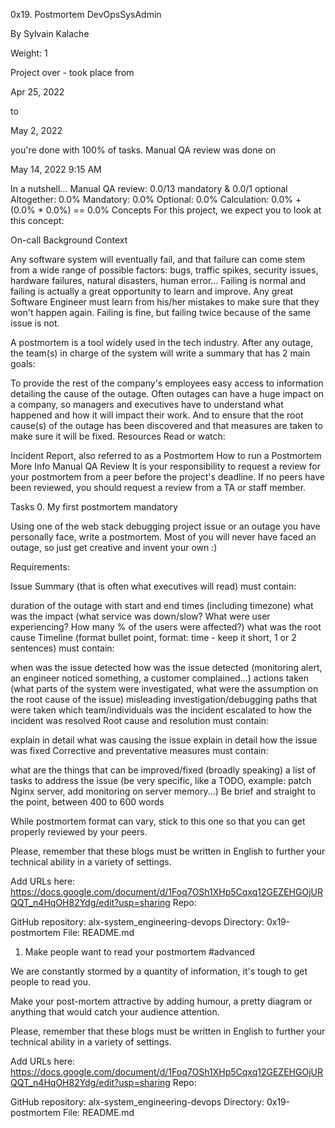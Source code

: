 0x19. Postmortem
DevOpsSysAdmin

By Sylvain Kalache

Weight: 1

Project over - took place from

Apr 25, 2022

to

May 2, 2022

you're done with 100% of tasks.
Manual QA review was done on

May 14, 2022 9:15 AM

In a nutshell...
Manual QA review: 0.0/13 mandatory & 0.0/1 optional
Altogether: 0.0%
Mandatory: 0.0%
Optional: 0.0%
Calculation: 0.0% + (0.0% * 0.0%) == 0.0%
Concepts
For this project, we expect you to look at this concept:

On-call
Background Context


Any software system will eventually fail, and that failure can come stem from a wide range of possible factors: bugs, traffic spikes, security issues, hardware failures, natural disasters, human error... Failing is normal and failing is actually a great opportunity to learn and improve. Any great Software Engineer must learn from his/her mistakes to make sure that they won't happen again. Failing is fine, but failing twice because of the same issue is not.

A postmortem is a tool widely used in the tech industry. After any outage, the team(s) in charge of the system will write a summary that has 2 main goals:

To provide the rest of the company's employees easy access to information detailing the cause of the outage. Often outages can have a huge impact on a company, so managers and executives have to understand what happened and how it will impact their work.
And to ensure that the root cause(s) of the outage has been discovered and that measures are taken to make sure it will be fixed.
Resources
Read or watch:

Incident Report, also referred to as a Postmortem
How to run a Postmortem
More Info
Manual QA Review
It is your responsibility to request a review for your postmortem from a peer before the project's deadline. If no peers have been reviewed, you should request a review from a TA or staff member.

Tasks
0. My first postmortem
mandatory



Using one of the web stack debugging project issue or an outage you have personally face, write a postmortem. Most of you will never have faced an outage, so just get creative and invent your own :)

Requirements:

Issue Summary (that is often what executives will read) must contain:

duration of the outage with start and end times (including timezone)
what was the impact (what service was down/slow? What were user experiencing? How many % of the users were affected?)
what was the root cause
Timeline (format bullet point, format: time - keep it short, 1 or 2 sentences) must contain:

when was the issue detected
how was the issue detected (monitoring alert, an engineer noticed something, a customer complained...)
actions taken (what parts of the system were investigated, what were the assumption on the root cause of the issue)
misleading investigation/debugging paths that were taken
which team/individuals was the incident escalated to
how the incident was resolved
Root cause and resolution must contain:

explain in detail what was causing the issue
explain in detail how the issue was fixed
Corrective and preventative measures must contain:

what are the things that can be improved/fixed (broadly speaking)
a list of tasks to address the issue (be very specific, like a TODO, example: patch Nginx server, add monitoring on server memory...)
Be brief and straight to the point, between 400 to 600 words

While postmortem format can vary, stick to this one so that you can get properly reviewed by your peers.

Please, remember that these blogs must be written in English to further your technical ability in a variety of settings.

Add URLs here:
https://docs.google.com/document/d/1Foq7OSh1XHp5Cqxq12GEZEHGOjURQQT_n4HqOH82Ydg/edit?usp=sharing
Repo:

GitHub repository: alx-system_engineering-devops
Directory: 0x19-postmortem
File: README.md
1. Make people want to read your postmortem
#advanced

We are constantly stormed by a quantity of information, it's tough to get people to read you.

Make your post-mortem attractive by adding humour, a pretty diagram or anything that would catch your audience attention.

Please, remember that these blogs must be written in English to further your technical ability in a variety of settings.

Add URLs here:
https://docs.google.com/document/d/1Foq7OSh1XHp5Cqxq12GEZEHGOjURQQT_n4HqOH82Ydg/edit?usp=sharing
Repo:

GitHub repository: alx-system_engineering-devops
Directory: 0x19-postmortem
File: README.md
